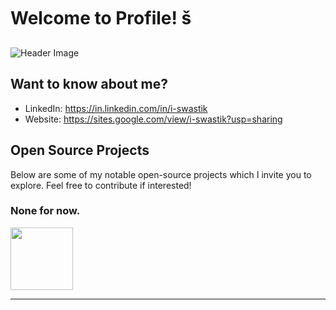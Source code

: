 # Welcome to Profile! š

![Header Image](*header_image*)


## Want to know about me?

- LinkedIn: https://in.linkedin.com/in/i-swastik
- Website: https://sites.google.com/view/i-swastik?usp=sharing


## Open Source Projects
Below are some of my notable open-source projects which I invite you to explore. Feel free to contribute if interested!

### None for now.

[<img src="/path_to_image" alt="" width="100"/>](link_to_repository)


---
